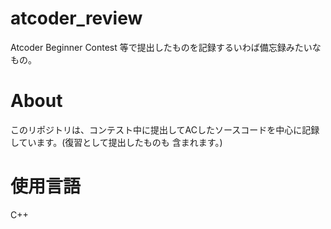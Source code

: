 # atcoder_review
Atcoder Beginner Contest 等で提出したものを記録するいわば備忘録みたいなもの。
# About
このリポジトリは、コンテスト中に提出してACしたソースコードを中心に記録しています。(復習として提出したものも
含まれます。)
# 使用言語
C++
